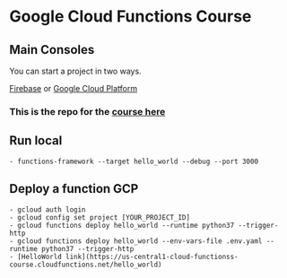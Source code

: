 # Google Cloud Functions Course

## Main Consoles
You can start a project in two ways. 

[Firebase](https://console.firebase.google.com) 
or
[Google Cloud Platform](https://console.cloud.google.com)

### This is the repo for the [course here](https://github.com/DavidArmendariz/google-cloud-functions-course)

## Run local
    - functions-framework --target hello_world --debug --port 3000

## Deploy a function GCP
    - gcloud auth login
    - gcloud config set project [YOUR_PROJECT_ID]
    - gcloud functions deploy hello_world --runtime python37 --trigger-http
    - gcloud functions deploy hello_world --env-vars-file .env.yaml --runtime python37 --trigger-http
    - [HelloWorld link](https://us-central1-cloud-functionss-course.cloudfunctions.net/hello_world)